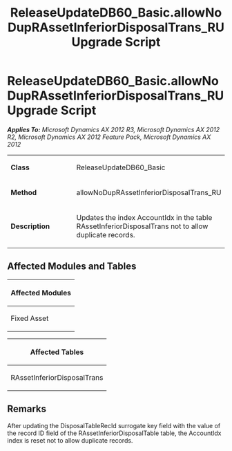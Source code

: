﻿---
title: ReleaseUpdateDB60_Basic.allowNoDupRAssetInferiorDisposalTrans_RU Upgrade Script
TOCTitle: ReleaseUpdateDB60_Basic.allowNoDupRAssetInferiorDisposalTrans_RU Upgrade Script
ms:assetid: ef8c9504-121b-e839-ba86-d3c75c5b515a
ms:mtpsurl: https://msdn.microsoft.com/en-us/library/JJ737409(v=AX.60)
ms:contentKeyID: 49712104
ms.date: 05/18/2015
mtps_version: v=AX.60
---

# ReleaseUpdateDB60\_Basic.allowNoDupRAssetInferiorDisposalTrans\_RU Upgrade Script 


_**Applies To:** Microsoft Dynamics AX 2012 R3, Microsoft Dynamics AX 2012 R2, Microsoft Dynamics AX 2012 Feature Pack, Microsoft Dynamics AX 2012_

<table>
<colgroup>
<col style="width: 50%" />
<col style="width: 50%" />
</colgroup>
<tbody>
<tr class="odd">
<td><p><strong>Class</strong></p></td>
<td><p>ReleaseUpdateDB60_Basic</p></td>
</tr>
<tr class="even">
<td><p><strong>Method</strong></p></td>
<td><p>allowNoDupRAssetInferiorDisposalTrans_RU</p></td>
</tr>
<tr class="odd">
<td><p><strong>Description</strong></p></td>
<td><p>Updates the index AccountIdx in the table RAssetInferiorDisposalTrans not to allow duplicate records.</p></td>
</tr>
</tbody>
</table>


## Affected Modules and Tables

<table>
<colgroup>
<col style="width: 100%" />
</colgroup>
<thead>
<tr class="header">
<th><p>Affected Modules</p></th>
</tr>
</thead>
<tbody>
<tr class="odd">
<td><p>Fixed Asset</p></td>
</tr>
</tbody>
</table>


<table>
<colgroup>
<col style="width: 100%" />
</colgroup>
<thead>
<tr class="header">
<th><p>Affected Tables</p></th>
</tr>
</thead>
<tbody>
<tr class="odd">
<td><p>RAssetInferiorDisposalTrans</p></td>
</tr>
</tbody>
</table>


## Remarks

After updating the DisposalTableRecId surrogate key field with the value of the record ID field of the RAssetInferiorDisposalTable table, the AccountIdx index is reset not to allow duplicate records.

  


